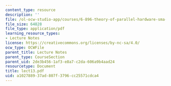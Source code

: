 ```yaml
---
content_type: resource
description: ''
file: /ol-ocw-studio-app/courses/6-896-theory-of-parallel-hardware-sma-5511-spring-2004/a102788937ad807f3796cc25571cdca4_lect13.pdf
file_size: 64828
file_type: application/pdf
learning_resource_types:
- Lecture Notes
license: https://creativecommons.org/licenses/by-nc-sa/4.0/
ocw_type: OCWFile
parent_title: Lecture Notes
parent_type: CourseSection
parent_uid: 2de3b456-1af3-e8a7-c2da-606a9b4aad24
resourcetype: Document
title: lect13.pdf
uid: a1027889-37ad-807f-3796-cc25571cdca4
---
```

